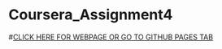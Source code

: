 # Coursera_Assignment4
#[CLICK HERE FOR WEBPAGE OR GO TO GITHUB PAGES TAB](https://kiran755.github.io/Coursera_Assignment4/)
